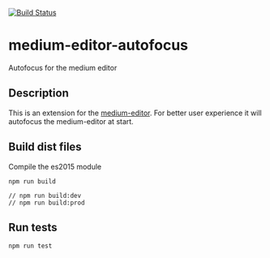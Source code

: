 [![Build Status](https://travis-ci.org/dazorni/medium-editor-autofocus.svg?branch=master)](https://travis-ci.org/dazorni/medium-editor-autofocus)
# medium-editor-autofocus

Autofocus for the medium editor

## Description

This is an extension for the [medium-editor](https://github.com/yabwe/medium-editor). For better user experience it will autofocus the medium-editor at start.

## Build dist files

Compile the es2015 module

```
npm run build

// npm run build:dev
// npm run build:prod
```

## Run tests

```
npm run test
```

